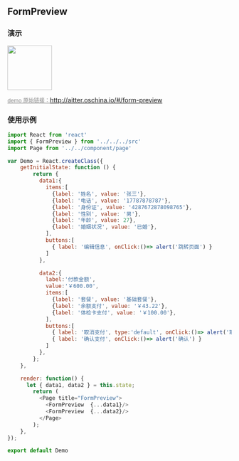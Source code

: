 ## FormPreview

### 演示

<img width="100" src="http://qr.topscan.com/api.php?text=http://aitter.oschina.io/#/form-preview"/>

<a href="http://aitter.oschina.io/#/form-preview" target="_blank" style="font-size:12px;color:#888;">demo 原始链接：http://aitter.oschina.io/#/form-preview</a>


### 使用示例

``` javascript
import React from 'react'
import { FormPreview } from '../../../src'
import Page from '../../component/page'

var Demo = React.createClass({
    getInitialState: function () {
        return {
          data1:{
            items:[
              {label: '姓名', value: '张三'},
              {label: '电话', value: '17787878787'},
              {label: '身份证', value: '4287672878098765'},
              {label: '性别', value: '男'},
              {label: '年龄', value: 27},
              {label: '婚姻状况', value: '已婚'},
            ],
            buttons:[
              { label: '编辑信息', onClick:()=> alert('跳转页面') }
            ]
          },

          data2:{
            label:'付款金额',
            value:'￥600.00',
            items:[
              {label: '套餐', value: '基础套餐'},
              {label: '余额支付', value: '￥43.22'},
              {label: '体检卡支付', value: '￥100.00'},
            ],
            buttons:[
              { label: '取消支付', type:'default', onClick:()=> alert('取消') },
              { label: '确认支付', onClick:()=> alert('确认') }
            ]
          },
        };
    },

    render: function() {
      let { data1, data2 } = this.state;
        return (
          <Page title="FormPreview">
            <FormPreview  {...data1}/>
            <FormPreview  {...data2}/>
          </Page>
        );
    },
});

export default Demo

```

